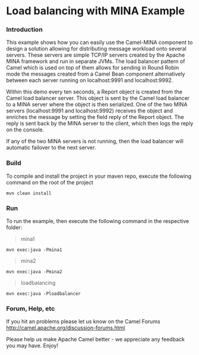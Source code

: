 # Load balancing with MINA Example


### Introduction

This example shows how you can easily use the Camel-MINA component to design a solution
allowing for distributing message workload onto several servers.
These servers are simple TCP/IP servers created by the Apache MINA framework and run in
separate JVMs. The load balancer pattern of Camel which is used on top of them allows for
sending in Round Robin mode the messages created from a Camel Bean component
alternatively between each server running on localhost:9991 and localhost:9992.

Within this demo every ten seconds, a Report object is created from the Camel load balancer server.
This object is sent by the Camel load balancer to a MINA server where the object is then serialized.
One of the two MINA servers (localhost:9991 and localhost:9992) receives the object and enriches
the message by setting the field reply of the Report object. The reply is sent back by the MINA
server to the client, which then logs the reply on the console.

If any of the two MINA servers is not running, then the load balancer will automatic failover
to the next server.

### Build

To compile and install the project in your maven repo, execute the following
command on the root of the project

	mvn clean install

### Run

To run the example, then execute the following command in the respective folder:

>mina1

	mvn exec:java -Pmina1

>mina2

	mvn exec:java -Pmina2

>loadbalancing

	mvn exec:java -Ploadbalancer

### Forum, Help, etc

If you hit an problems please let us know on the Camel Forums
	<http://camel.apache.org/discussion-forums.html>

Please help us make Apache Camel better - we appreciate any feedback you may
have.  Enjoy!
